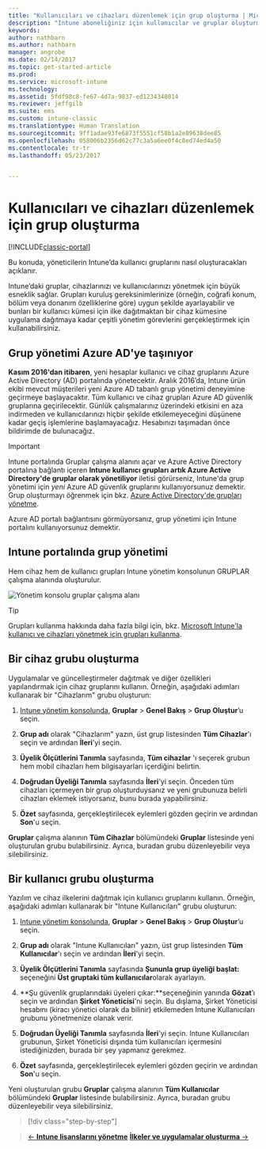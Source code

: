 ```yaml
---
title: "Kullanıcıları ve cihazları düzenlemek için grup oluşturma | Microsoft Docs"
description: "Intune aboneliğiniz için kullanıcılar ve gruplar oluşturma"
keywords: 
author: nathbarn
ms.author: nathbarn
manager: angrobe
ms.date: 02/14/2017
ms.topic: get-started-article
ms.prod: 
ms.service: microsoft-intune
ms.technology: 
ms.assetid: 5fdf98c8-fe67-4d7a-9837-ed1234348014
ms.reviewer: jeffgilb
ms.suite: ems
ms.custom: intune-classic
ms.translationtype: Human Translation
ms.sourcegitcommit: 9ff1adae93fe6873f5551cf58b1a2e89638dee85
ms.openlocfilehash: 058006b2356d62c77c3a5a6ee0f4c8ed74ed4a50
ms.contentlocale: tr-tr
ms.lasthandoff: 05/23/2017


---
```



# <a name="create-groups-to-organize-users-and-devices"></a>Kullanıcıları ve cihazları düzenlemek için grup oluşturma

[!INCLUDE[classic-portal](../includes/classic-portal.md)]

Bu konuda, yöneticilerin Intune’da kullanıcı gruplarını nasıl oluşturacakları açıklanır.

Intune’daki gruplar, cihazlarınızı ve kullanıcılarınızı yönetmek için büyük esneklik sağlar. Grupları kuruluş gereksinimlerinize (örneğin, coğrafi konum, bölüm veya donanım özelliklerine göre) uygun şekilde ayarlayabilir ve bunları bir kullanıcı kümesi için ilke dağıtmaktan bir cihaz kümesine uygulama dağıtmaya kadar çeşitli yönetim görevlerini gerçekleştirmek için kullanabilirsiniz.

## <a name="group-management-moving-to-azure-ad"></a>Grup yönetimi Azure AD'ye taşınıyor

**Kasım 2016'dan itibaren**, yeni hesaplar kullanıcı ve cihaz gruplarını Azure Active Directory (AD) portalında yönetecektir. Aralık 2016’da, Intune ürün ekibi mevcut müşterileri yeni Azure AD tabanlı grup yönetimi deneyimine geçirmeye başlayacaktır. Tüm kullanıcı ve cihaz grupları Azure AD güvenlik gruplarına geçirilecektir. Günlük çalışmalarınız üzerindeki etkisini en aza indirmeden ve kullanıcılarınızı hiçbir şekilde etkilemeyeceğini düşünene kadar geçiş işlemlerine başlamayacağız. Hesabınızı taşımadan önce bildirimde de bulunacağız.


>[!IMPORTANT]
>
>Intune portalında Gruplar çalışma alanını açar ve Azure Active Directory portalına bağlantı içeren **Intune kullanıcı grupları artık Azure Active Directory'de gruplar olarak yönetiliyor** iletisi görürseniz, Intune'da grup yönetimi için *yeni* Azure AD güvenlik gruplarını kullanıyorsunuz demektir. Grup oluşturmayı öğrenmek için bkz. [Azure Active Directory'de grupları yönetme](https://docs.microsoft.com/azure/active-directory/active-directory-groups-create-azure-portal).
>
>Azure AD portalı bağlantısını görmüyorsanız, grup yönetimi için Intune portalını kullanıyorsunuz demektir.

## <a name="group-management-in-the-intune-portal"></a>Intune portalında grup yönetimi

Hem cihaz hem de kullanıcı grupları Intune yönetim konsolunun GRUPLAR çalışma alanında oluşturulur.

![Yönetim konsolu gruplar çalışma alanı](./media/groups.png)


> [!TIP]
> Grupları kullanma hakkında daha fazla bilgi için, bkz. [Microsoft Intune'la kullanıcı ve cihazları yönetmek için grupları kullanma](/intune-classic/deploy-use/use-groups-to-manage-users-and-devices-with-microsoft-intune).


## <a name="create-a-device-group"></a>Bir cihaz grubu oluşturma
Uygulamalar ve güncelleştirmeler dağıtmak ve diğer özellikleri yapılandırmak için cihaz gruplarını kullanın. Örneğin, aşağıdaki adımları kullanarak bir "Cihazlarım" grubu oluşturun:

1.  [Intune yönetim konsolunda](https://manage.microsoft.com/), **Gruplar** > **Genel Bakış** > **Grup Oluştur**’u seçin.

2.  **Grup adı** olarak "Cihazlarım" yazın, üst grup listesinden **Tüm Cihazlar**'ı seçin ve ardından **İleri**'yi seçin.

3.  **Üyelik Ölçütlerini Tanımla** sayfasında, **Tüm cihazlar** 'ı seçerek grubun hem mobil cihazları hem bilgisayarları içerdiğini belirtin.

4.  **Doğrudan Üyeliği Tanımla** sayfasında **İleri**'yi seçin. Önceden tüm cihazları içermeyen bir grup oluşturduysanız ve yeni grubunuza belirli cihazları eklemek istiyorsanız, bunu burada yapabilirsiniz.

5.  **Özet** sayfasında, gerçekleştirilecek eylemleri gözden geçirin ve ardından **Son**'u seçin.

**Gruplar** çalışma alanının **Tüm Cihazlar** bölümündeki **Gruplar** listesinde yeni oluşturulan grubu bulabilirsiniz. Ayrıca, buradan grubu düzenleyebilir veya silebilirsiniz.

## <a name="create-a-user-group"></a>Bir kullanıcı grubu oluşturma
Yazılım ve cihaz ilkelerini dağıtmak için kullanıcı gruplarını kullanın. Örneğin, aşağıdaki adımları kullanarak bir "Intune Kullanıcıları" grubu oluşturun:

1.  [Intune yönetim konsolunda](https://manage.microsoft.com/), **Gruplar** > **Genel Bakış** > **Grup Oluştur**’u seçin.

2.  **Grup adı** olarak "Intune Kullanıcıları" yazın, üst grup listesinden **Tüm Kullanıcılar**'ı seçin ve ardından **İleri**'yi seçin.

3.  **Üyelik Ölçütlerini Tanımla** sayfasında **Şununla grup üyeliği başlat:** seçeneğini **Üst gruptaki tüm kullanıcılar**olarak ayarlayın.

4.  **Şu güvenlik gruplarındaki üyeleri çıkar:**seçeneğinin yanında **Gözat**’ı seçin ve ardından **Şirket Yöneticisi**'ni seçin. Bu dışlama, Şirket Yöneticisi hesabını (kiracı yönetici olarak da bilinir) etkilemeden Intune Kullanıcıları grubunu yönetmenize olanak verir.

5.  **Doğrudan Üyeliği Tanımla** sayfasında **İleri**'yi seçin. Intune Kullanıcıları grubunun, Şirket Yöneticisi dışında tüm kullanıcıları içermesini istediğinizden, burada bir şey yapmanız gerekmez.

6.  **Özet** sayfasında, gerçekleştirilecek eylemleri gözden geçirin ve ardından **Son**'u seçin.

Yeni oluşturulan grubu **Gruplar** çalışma alanının **Tüm Kullanıcılar** bölümündeki **Gruplar** listesinde bulabilirsiniz. Ayrıca, buradan grubu düzenleyebilir veya silebilirsiniz.

>[!div class="step-by-step"]

>[&larr; **Intune lisanslarını yönetme**](.\start-with-a-paid-subscription-to-microsoft-intune-step-4.md)       [**İlkeler ve uygulamalar oluşturma** &rarr;](.\start-with-a-paid-subscription-to-microsoft-intune-step-6.md)  

